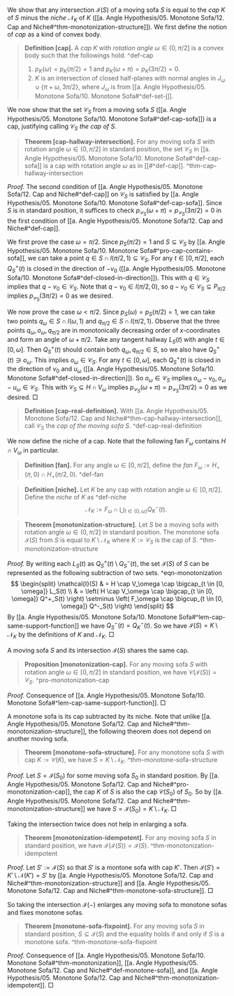 We show that any intersection $\mathcal{I}(S)$ of a moving sofa $S$ is equal to the _cap_ $K$ of $S$ minus the _niche_ $\mathcal{N}_K$ of $K$ ([[a. Angle Hypothesis/05. Monotone Sofa/12. Cap and Niche#^thm-monotonization-structure]]). We first define the notion of _cap_ as a kind of convex body.

> __Definition [cap].__ A _cap_ $K$ with _rotation angle_ $\omega \in (0, \pi/2]$ is a convex body such that the followings hold. ^def-cap
> 
> 1. $p_K(\omega) = p_K(\pi/2) = 1$ and $p_K(\omega + \pi) = p_K(3\pi/2) = 0$.
> 2. $K$ is an intersection of closed half-planes with normal angles in $J_\omega \cup \{\pi + \omega, 3\pi/2\}$, where $J_\omega$ is from [[a. Angle Hypothesis/05. Monotone Sofa/10. Monotone Sofa#^def-set-j]].

We now show that the set $\mathcal{C}_S$ from a moving sofa $S$ ([[a. Angle Hypothesis/05. Monotone Sofa/10. Monotone Sofa#^def-cap-sofa]]) is a cap, justifying calling $\mathcal{C}_S$ _the cap of_ $S$.

> __Theorem [cap-hallway-intersection].__ For any moving sofa $S$ with rotation angle $\omega \in (0, \pi/2]$ in standard position, the set $\mathcal{C}_S$ in [[a. Angle Hypothesis/05. Monotone Sofa/10. Monotone Sofa#^def-cap-sofa]] is a cap with rotation angle $\omega$ as in [[#^def-cap]]. ^thm-cap-hallway-intersection

_Proof._ The second condition of [[a. Angle Hypothesis/05. Monotone Sofa/12. Cap and Niche#^def-cap]] on $\mathcal{C}_S$ is satisfied by [[a. Angle Hypothesis/05. Monotone Sofa/10. Monotone Sofa#^def-cap-sofa]]. Since $S$ is in standard position, it suffices to check $p_{\mathcal{C}_S}(\omega + \pi) = p_{\mathcal{C}_S}(3\pi/2) = 0$ in the first condition of [[a. Angle Hypothesis/05. Monotone Sofa/12. Cap and Niche#^def-cap]].

We first prove the case $\omega = \pi/2$. Since $p_S(\pi/2) = 1$ and $S \subseteq \mathcal{C}_S$ by [[a. Angle Hypothesis/05. Monotone Sofa/10. Monotone Sofa#^pro-cap-contains-sofa]], we can take a point $q \in S \cap l(\pi/2, 1) \subseteq \mathcal{C}_S$. For any $t \in [0, \pi/2]$, each $Q_S^+(t)$ is closed in the direction of $-v_0$ ([[a. Angle Hypothesis/05. Monotone Sofa/10. Monotone Sofa#^def-closed-in-direction]]). This with $q \in \mathcal{C}_S$ implies that $q - v_0 \in \mathcal{C}_S$. Note that $q - v_0 \in l(\pi/2, 0)$, so $q - v_0 \in \mathcal{C}_S \subseteq P_{\pi/2}$ implies $p_{\mathcal{C}_S}(3\pi/2) = 0$ as we desired.

We now prove the case $\omega < \pi/2$. Since $p_S(\omega) = p_S(\pi/2) = 1$, we can take two points $q_\omega \in S \cap l(\omega, 1)$ and $q_{\pi/2} \in S \cap l(\pi/2, 1)$. Observe that the three points $q_\omega, o_\omega, q_{\pi/2}$ are in monotonically decreasing order of $x$-coordinates and form an angle of $\omega + \pi/2$. Take any tangent hallway $L_S(t)$ with angle $t \in [0, \omega]$. Then $Q_S^+(t)$ should contain both $q_\omega, q_{\pi/2} \in S$, so we also have $Q_S^+(t) \ni o_\omega$. This implies $o_\omega \in \mathcal{C}_S$. For any $t \in [0, \omega]$, each $Q_S^+(t)$ is closed in the direction of $v_0$ and $u_\omega$ ([[a. Angle Hypothesis/05. Monotone Sofa/10. Monotone Sofa#^def-closed-in-direction]]). So $o_\omega \in \mathcal{C}_S$ implies $o_\omega - v_0, o_\omega - u_\omega \in \mathcal{C}_S$. This with $\mathcal{C}_S \subseteq H \cap V_\omega$ implies $p_{\mathcal{C}_S}(\omega + \pi) = p_{\mathcal{C}_S}(3\pi/2) = 0$ as we desired. □

> __Definition [cap-real-definition].__  With [[a. Angle Hypothesis/05. Monotone Sofa/12. Cap and Niche#^thm-cap-hallway-intersection]], call $\mathcal{C}_S$ the _cap of the moving sofa_ $S$. ^def-cap-real-definition

We now define the niche of a cap. Note that the following fan $F_\omega$ contains $H \cap V_\omega$ in particular.

> __Definition [fan].__ For any angle $\omega \in [0, \pi/2]$, define the _fan_ $F_\omega := H_+(\pi, 0) \cap H_+(\pi/2, 0)$. ^def-fan

> __Definition [niche].__ Let $K$ be any cap with rotation angle $\omega \in [0, \pi/2]$. Define the _niche_ of $K$ as ^def-niche
$$
\mathcal{N}_K := F_{\omega} \cap \bigcup_{t \in (0, \omega)} Q^-_K(t).
$$

> __Theorem [monotonization-structure].__ Let $S$ be a moving sofa with rotation angle $\omega \in (0, \pi/2]$ in standard position. The monotone sofa $\mathcal{I}(S)$ from $S$ is equal to $K \setminus \mathcal{N}_K$ where $K := \mathcal{C}_S$ is the cap of $S$. ^thm-monotonization-structure

_Proof._ By writing each $L_S(t)$ as $Q_S^+(t) \setminus Q_S^-(t)$, the set $\mathcal{I}(S)$ of $S$ can be represented as the following subtraction of two sets. ^eqn-monotonization
$$
\begin{split}
\mathcal{I}(S) & = H \cap V_\omega \cap \bigcap_{t \in [0, \omega]} L_S(t) \\
& = \left( H \cap V_\omega \cap \bigcap_{t \in [0, \omega]} Q^+_S(t) \right) \setminus \left( F_\omega \cap \bigcup_{t \in [0, \omega]} Q^-_S(t) \right)
\end{split}
$$
By [[a. Angle Hypothesis/05. Monotone Sofa/10. Monotone Sofa#^lem-cap-same-support-function]] we have $Q_S^-(t) = Q_K^-(t)$. So we have $\mathcal{I}(S) = K \setminus \mathcal{N}_K$ by the definitions of $K$ and $\mathcal{N}_K$. □

A moving sofa $S$ and its intersection $\mathcal{I}(S)$ shares the same cap.

> __Proposition [monotonization-cap].__ For any moving sofa $S$ with rotation angle $\omega \in [0, \pi/2]$ in standard position, we have $\mathcal{C}(\mathcal{I}(S)) = \mathcal{C}_S$. ^pro-monotonization-cap

_Proof._ Consequence of [[a. Angle Hypothesis/05. Monotone Sofa/10. Monotone Sofa#^lem-cap-same-support-function]]. □

A monotone sofa is its cap subtracted by its niche. Note that unlike [[a. Angle Hypothesis/05. Monotone Sofa/12. Cap and Niche#^thm-monotonization-structure]], the following theorem does not depend on another moving sofa.

> __Theorem [monotone-sofa-structure].__ For any monotone sofa $S$ with cap $K := \mathcal{C}(K)$, we have $S = K \setminus \mathcal{N}_K$. ^thm-monotone-sofa-structure

_Proof._ Let $S = \mathcal{I}(S_0)$ for some moving sofa $S_0$ in standard position. By [[a. Angle Hypothesis/05. Monotone Sofa/12. Cap and Niche#^pro-monotonization-cap]], the cap $K$ of $S$ is also the cap $\mathcal{C}(S_0)$ of $S_0$. So by [[a. Angle Hypothesis/05. Monotone Sofa/12. Cap and Niche#^thm-monotonization-structure]] we have $S = \mathcal{I}(S_0) = K \setminus \mathcal{N}_K$. □

Taking the intersection twice does not help in enlarging a sofa.

> __Theorem [monotonization-idempotent].__ For any moving sofa $S$ in standard position, we have $\mathcal{I}(\mathcal{I}(S)) = \mathcal{I}(S)$. ^thm-monotonization-idempotent

_Proof._ Let $S' := \mathcal{I}(S)$ so that $S'$ is a montone sofa with cap $K'$. Then $\mathcal{I}(S') = K' \setminus \mathcal{N}(K') = S'$ by [[a. Angle Hypothesis/05. Monotone Sofa/12. Cap and Niche#^thm-monotonization-structure]] and [[a. Angle Hypothesis/05. Monotone Sofa/12. Cap and Niche#^thm-monotone-sofa-structure]]. □

So taking the intersection $\mathcal{I}(-)$ enlarges any moving sofa to monotone sofas and fixes monotone sofas.

> __Theorem [monotone-sofa-fixpoint].__ For any moving sofa $S$ in standard position, $S \subseteq \mathcal{I}(S)$ and the equality holds if and only if $S$ is a monotone sofa. ^thm-monotone-sofa-fixpoint

_Proof._ Consequence of [[a. Angle Hypothesis/05. Monotone Sofa/10. Monotone Sofa#^thm-monotonization]], [[a. Angle Hypothesis/05. Monotone Sofa/12. Cap and Niche#^def-monotone-sofa]], and [[a. Angle Hypothesis/05. Monotone Sofa/12. Cap and Niche#^thm-monotonization-idempotent]]. □